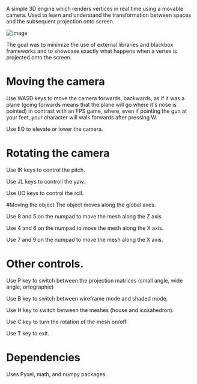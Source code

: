 A simple 3D engine which renders vertices in real time using a movable camera. Used to learn and understand the transformation between spaces and the subsequent projection onto screen.

![image](https://user-images.githubusercontent.com/74743561/121445985-dc198400-c992-11eb-9768-007a3f1d0af3.png)


The goal was to minimize the use of external libraries and blackbox frameworks and to showcase exactly what happens when a vertex is projected onto the screen. 
# Moving the camera
Use WASD keys to move the camera forwards, backwards, as if it was a plane (going forwards means that the plane will go where it's nose is pointed) in contrast with an FPS game, where, even if pointing the gun at your feet, your character will walk forwards after pressing W.

Use EQ to elevate or lower the camera.
# Rotating the camera
Use IK keys to control the pitch.

Use JL keys to controll the yaw.

Use UO keys to control the roll.

#Moving the object
The object moves along the global axes.

Use 8 and 5 on the numpad to move the mesh along the Z axis.

Use 4 and 6 on the numpad to move the mesh along the X axis.

Use 7 and 9 on the numpad to move the mesh along the X axis.


# Other controls.
Use P key to switch between the projection matrices (small angle, wide angle, ortographic)

Use B key to switch between wireframe mode and shaded mode.

Use H key to switch between the meshes (house and icosahedron).

Use C key to turn the rotation of the mesh on/off.

Use T key to exit.
# Dependencies
Uses Pyxel, math, and numpy packages.
